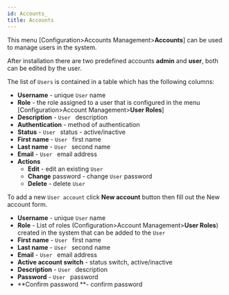 ```yaml
---
id: Accounts_
title: Accounts
---
```


This menu [Configuration>Accounts Management>**Accounts**] can be used to manage users in the system.

After installation there are two predefined accounts **admin** and **user**, both can be edited by the user.

The list of `Users`  is contained in a table which has the following columns:

- **Username** - unique `User` name
- **Role** - the role assigned to a user that is configured in the menu [Configuration>Account Management>**User Roles**]
- **Description** -  `User `  description 
- **Authentication** - method of authentication
- **Status** - `User ` status - active/inactive
- **First name** - `User ` first name
- **Last name** - `User ` second name 
- **Email** - `User ` email address
- **Actions**
  - **Edit** - edit an existing `User`  
  - **Change** password - change `User` password  
  - **Delete** - delete   `User` 



To add a new `User account`  click **New account** button then fill out the New account form. 

- **Username** - unique `User` name
- **Role** - List of roles (Configuration>Account Management>**User Roles**) created in the system that can be added to the `User` 
- **First name** - `User ` first name
- **Last name** - `User ` second name 
- **Email** - `User ` email address
- **Active account switch** - status switch, active/inactive
- **Description** -  `User `  description 
- **Password** - `User ` password
- **Confirm password **- confirm password
